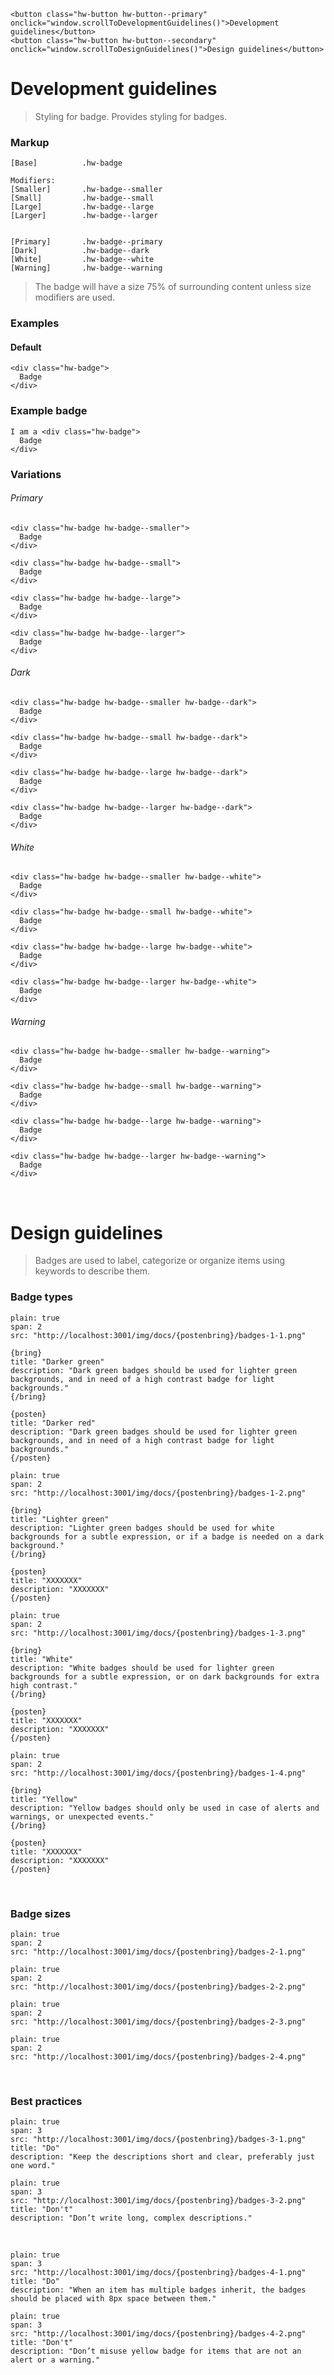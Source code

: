 ```html|span-6,noSource
<button class="hw-button hw-button--primary" onclick="window.scrollToDevelopmentGuidelines()">Development guidelines</button>
<button class="hw-button hw-button--secondary" onclick="window.scrollToDesignGuidelines()">Design guidelines</button>
```



# Development guidelines

> Styling for badge.
> Provides styling for badges.


### Markup
```code
[Base]          .hw-badge

Modifiers:
[Smaller]       .hw-badge--smaller
[Small]         .hw-badge--small
[Large]         .hw-badge--large
[Larger]        .hw-badge--larger


[Primary]       .hw-badge--primary
[Dark]          .hw-badge--dark
[White]         .hw-badge--white
[Warning]       .hw-badge--warning
```

> The badge will have a size 75% of surrounding content unless size modifiers are used.


### Examples

#### Default

```html|span-4,plain,light
<div class="hw-badge">
  Badge
</div>
```

### Example badge

```html|span-4,plain,light
I am a <div class="hw-badge">
  Badge
</div> 
```


### Variations
###### Primary

```html|plain,light
<div class="hw-badge hw-badge--smaller">
  Badge
</div>

<div class="hw-badge hw-badge--small">
  Badge
</div>

<div class="hw-badge hw-badge--large">
  Badge
</div>

<div class="hw-badge hw-badge--larger">
  Badge
</div>
```


###### Dark

```html|plain,light
<div class="hw-badge hw-badge--smaller hw-badge--dark">
  Badge
</div>

<div class="hw-badge hw-badge--small hw-badge--dark">
  Badge
</div>

<div class="hw-badge hw-badge--large hw-badge--dark">
  Badge
</div>

<div class="hw-badge hw-badge--larger hw-badge--dark">
  Badge
</div>
```


###### White

```html|plain,dark
<div class="hw-badge hw-badge--smaller hw-badge--white">
  Badge
</div>

<div class="hw-badge hw-badge--small hw-badge--white">
  Badge
</div>

<div class="hw-badge hw-badge--large hw-badge--white">
  Badge
</div>

<div class="hw-badge hw-badge--larger hw-badge--white">
  Badge
</div>
```


###### Warning

```html|plain,light
<div class="hw-badge hw-badge--smaller hw-badge--warning">
  Badge
</div>

<div class="hw-badge hw-badge--small hw-badge--warning">
  Badge
</div>

<div class="hw-badge hw-badge--large hw-badge--warning">
  Badge
</div>

<div class="hw-badge hw-badge--larger hw-badge--warning">
  Badge
</div>
```

















` `
` `

# Design guidelines

> Badges are used to label, categorize or organize items using keywords to describe them.



### Badge types

```image
plain: true
span: 2
src: "http://localhost:3001/img/docs/{postenbring}/badges-1-1.png"

{bring}
title: "Darker green"
description: "Dark green badges should be used for lighter green backgrounds, and in need of a high contrast badge for light backgrounds."
{/bring}

{posten}
title: "Darker red"
description: "Dark green badges should be used for lighter green backgrounds, and in need of a high contrast badge for light backgrounds."
{/posten}
```
  
```image
plain: true
span: 2
src: "http://localhost:3001/img/docs/{postenbring}/badges-1-2.png"

{bring}
title: "Lighter green"
description: "Lighter green badges should be used for white backgrounds for a subtle expression, or if a badge is needed on a dark background."
{/bring}

{posten}
title: "XXXXXXX"
description: "XXXXXXX"
{/posten}
```

```image
plain: true
span: 2
src: "http://localhost:3001/img/docs/{postenbring}/badges-1-3.png"

{bring}
title: "White"
description: "White badges should be used for lighter green backgrounds for a subtle expression, or on dark backgrounds for extra high contrast."
{/bring}

{posten}
title: "XXXXXXX"
description: "XXXXXXX"
{/posten}
```

```image
plain: true
span: 2
src: "http://localhost:3001/img/docs/{postenbring}/badges-1-4.png"

{bring}
title: "Yellow"
description: "Yellow badges should only be used in case of alerts and warnings, or unexpected events."
{/bring}

{posten}
title: "XXXXXXX"
description: "XXXXXXX"
{/posten}
```

` `
` `


### Badge sizes
```image
plain: true
span: 2
src: "http://localhost:3001/img/docs/{postenbring}/badges-2-1.png"
```
```image
plain: true
span: 2
src: "http://localhost:3001/img/docs/{postenbring}/badges-2-2.png"
```
```image
plain: true
span: 2
src: "http://localhost:3001/img/docs/{postenbring}/badges-2-3.png"
```
```image
plain: true
span: 2
src: "http://localhost:3001/img/docs/{postenbring}/badges-2-4.png"
```


` `
` `


### Best practices
  
```image
plain: true
span: 3
src: "http://localhost:3001/img/docs/{postenbring}/badges-3-1.png"
title: "Do"
description: "Keep the descriptions short and clear, preferably just one word."
```
```image
plain: true
span: 3
src: "http://localhost:3001/img/docs/{postenbring}/badges-3-2.png"
title: "Don't"
description: "Don’t write long, complex descriptions."
```

` `
` `

```image
plain: true
span: 3
src: "http://localhost:3001/img/docs/{postenbring}/badges-4-1.png"
title: "Do"
description: "When an item has multiple badges inherit, the badges should be placed with 8px space between them."
```
```image
plain: true
span: 3
src: "http://localhost:3001/img/docs/{postenbring}/badges-4-2.png"
title: "Don't"
description: "Don’t misuse yellow badge for items that are not an alert or a warning."
```

` `
` `
